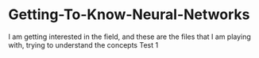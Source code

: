 # Getting-To-Know-Neural-Networks
I am getting interested in the field, and these are the files that I am playing with, trying to understand the concepts
Test
1
